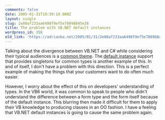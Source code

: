 ```yaml
---
comments: false
date: 2005-01-31T19:39:19.000Z
layout: single
slug: 2e80af233aa6498f9ef5e78098845e38
title: The problem with VB.NET default instances
wordpress_id: 358
old_link: 'https://adrianba.net/2005/01/31/2e80af233aa6498f9ef5e78098845e38/'
---
```

Talking about the divergence between VB.NET and C# while
considering their typical audiences is a
[
common theme](/2004/11/08/04d08287c82c44f29e3cd38fd1da24dc). The
[
default instance](http://www.panopticoncentral.net/archive/2005/01/25/7392.aspx) support that provides singletons for common
types is another example of this. In and of itself, I don't have a
problem with this direction. This is a perfect example of making
the things that your customers want to do often much easier.

However, I worry about the effect of this on developers'
understanding of types. In the VB6 world, it was common to speak to
people who didn't understand the difference between a form type and
the form itself because of the default instance. This blurring then
made it difficult for them to apply their VB knowledge to producing
classes in an OO fashion. I have a feeling that VB.NET default
instances is going to cause the same problem again.
